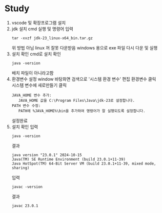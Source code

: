 # Study

1. vscode 및 확장프로그램 설치
2. jdk 설치
   cmd 실행 및 명령어 입력
    ```bath
    tar -xvzf jdk-23_linux-x64_bin.tar.gz
    ```
    위 방법 아님 linux 꺼 잘못 다운받음
    windows 용으로 exe 파일 다시 다운 및 실행
3. 설치 확인
   cmd로 설치 확인
   ```bath
   java -version
   ```
   배치 파일이 아니라고함
4. 환경변수 설정
   window 바탕화면 검색으로 '시스템 환경 변수' 편집
   환경변수 클릭
   시스템 변수에 새로만들기 클릭
   ```
   JAVA_HOME 변수 추가:
      JAVA_HOME 값을 C:\Program Files\Java\jdk-23로 설정합니다.
   PATH 변수 수정:
      PATH에 %JAVA_HOME%\bin을 추가하여 명령어가 잘 실행되도록 설정합니다.
   ```
   설정완료
5. 설치 확인
   입력
   ```bath
   java -version
   ```
   결과
   ```bath
   java version "23.0.1" 2024-10-15
   Java(TM) SE Runtime Environment (build 23.0.1+11-39)
   Java HotSpot(TM) 64-Bit Server VM (build 23.0.1+11-39, mixed mode, sharing)
   ```
   입력
   ```bath
   javac -version
   ```
   결과
   ```bath
   javac 23.0.1
   ```
   
   
   
